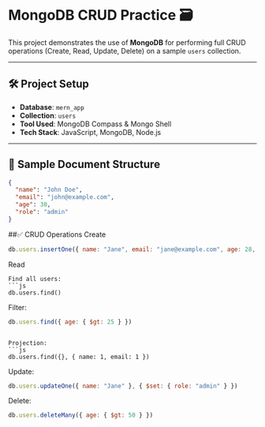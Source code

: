 # MongoDB CRUD Practice 🗃️

This project demonstrates the use of **MongoDB** for performing full CRUD operations (Create, Read, Update, Delete) on a sample `users` collection.

---

## 🛠️ Project Setup

- **Database**: `mern_app`
- **Collection**: `users`
- **Tool Used**: MongoDB Compass & Mongo Shell
- **Tech Stack**: JavaScript, MongoDB, Node.js

---

## 📄 Sample Document Structure

```json
{
  "name": "John Doe",
  "email": "john@example.com",
  "age": 30,
  "role": "admin"
}
```
##✅ CRUD Operations
Create
```js
db.users.insertOne({ name: "Jane", email: "jane@example.com", age: 28, role: "user" })
```
Read
```
Find all users:
```js
db.users.find()
```
Filter:
```js
db.users.find({ age: { $gt: 25 } })
```
```

Projection:
```js
db.users.find({}, { name: 1, email: 1 })
```

Update:
```js
db.users.updateOne({ name: "Jane" }, { $set: { role: "admin" } })
```

Delete:
```js
db.users.deleteMany({ age: { $gt: 50 } })
```
